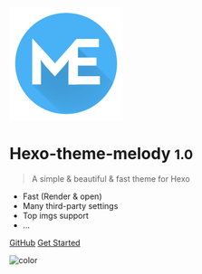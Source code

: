 ![logo](imgs/logo.png)

# Hexo-theme-melody <small>1.0</small>

> A simple & beautiful & fast theme for Hexo

- Fast (Render & open)
- Many third-party settings
- Top imgs support
- ...

[GitHub](https://github.com/Molunerfinn/hexo-theme-melody)
[Get Started](#hexo-theme-melody)

![color](#A4D8FA)
